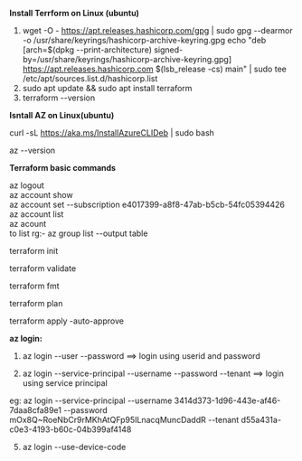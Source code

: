 **Install Terrform on Linux (ubuntu)**
1. wget -O - https://apt.releases.hashicorp.com/gpg | sudo gpg --dearmor -o /usr/share/keyrings/hashicorp-archive-keyring.gpg echo "deb [arch=$(dpkg --print-architecture) signed- by=/usr/share/keyrings/hashicorp-archive-keyring.gpg] https://apt.releases.hashicorp.com $(lsb_release -cs) main" | sudo tee /etc/apt/sources.list.d/hashicorp.list
2. sudo apt update && sudo apt install terraform
3. terraform --version

**Isntall AZ on Linux(ubuntu)**

curl -sL https://aka.ms/InstallAzureCLIDeb | sudo bash

az --version

**Terraform basic commands**

az logout   
az account show   
az account set --subscription e4017399-a8f8-47ab-b5cb-54fc05394426   
az account list   
az acount   
to list rg:- az group list --output table   


terraform init  

terraform validate

terraform fmt

terraform plan

terraform apply -auto-approve


**az login:**
   1. az login --user <username> --password <password>    ==> login using userid and password
      
   3. az login --service-principal --username <client-id> --password <client-secret> --tenant <tenant-id>  ==> login using service principal
      
eg: az login --service-principal --username 3414d373-1d96-443e-af46-7daa8cfa89e1 --password mOx8Q~RoeNbCr9rMKhAtQFp95ILnacqMuncDaddR --tenant d55a431a-c0e3-4193-b60c-04b399af4148

   5. az login --use-device-code 







